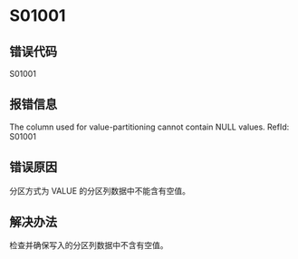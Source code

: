 # S01001

## 错误代码

S01001

## 报错信息

The column used for value-partitioning cannot contain NULL values. RefId: S01001

## 错误原因

分区方式为 VALUE 的分区列数据中不能含有空值。

## 解决办法

检查并确保写入的分区列数据中不含有空值。

